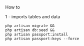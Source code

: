 How to

1 - imports tables and data

    php artisan migrate &&
    php artisan db:seed &&
    php artisan passport:install 
    php artisan passport:keys --force
    
    
    
    
